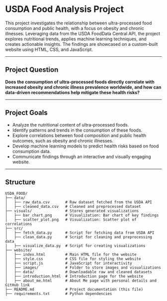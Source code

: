 # USDA Food Analysis Project

This project investigates the relationship between ultra-processed food consumption and public health, with a focus on obesity and chronic illnesses. Leveraging data from the USDA FoodData Central API, the project explores nutritional trends, applies machine learning techniques, and creates actionable insights. The findings are showcased on a custom-built website using HTML, CSS, and JavaScript.

---

## Project Question

**Does the consumption of ultra-processed foods directly correlate with increased obesity and chronic illness prevalence worldwide, and how can data-driven recommendations help mitigate these health risks?**

---

## Project Goals

- Analyze the nutritional content of ultra-processed foods.
- Identify patterns and trends in the consumption of these foods.
- Explore correlations between food composition and public health outcomes, such as obesity and chronic illnesses.
- Develop machine learning models to predict health risks based on food consumption data.
- Communicate findings through an interactive and visually engaging website.

---

## Structure

```plaintext
USDA_FOOD/
├── data/
│   ├── raw_data.csv       # Raw dataset fetched from the USDA API
│   ├── cleaned_data.csv   # Cleaned and preprocessed dataset
├── visuals/               # Stores generated visualizations
│   ├── bar_chart.png      # Visualization: Bar chart of key findings
│   ├── scatter_plot.png   # Visualization: Scatter plot of correlations
├── src/
│   ├── fetch_data.py      # Script for fetching data from USDA API
│   ├── clean_data.py      # Script for cleaning and preprocessing data
│   ├── visualize_data.py  # Script for creating visualizations
├── website/
│   ├── index.html         # Main HTML file for the website
│   ├── style.css          # CSS file for styling the website
│   ├── script.js          # JavaScript for interactivity
│   ├── images/            # Folder to store images and visualizations
│   ├── data/              # Downloadable raw and cleaned datasets
│   ├── introduction.html  # Introduction page for the website
│   ├── about_me.html      # About Me page with personal details and GitHub link
├── README.md              # Project documentation (this file)
├── requirements.txt       # Python dependencies